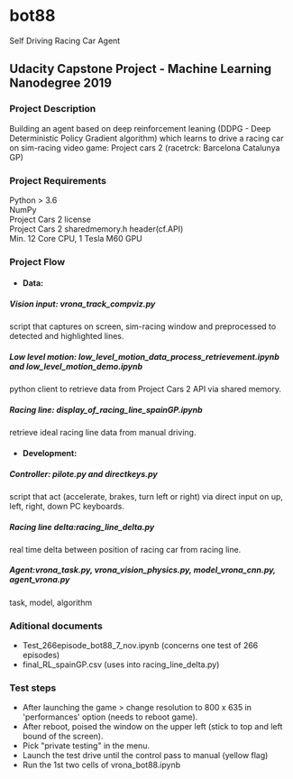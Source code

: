 # bot88
Self Driving Racing Car Agent

## Udacity Capstone Project - Machine Learning Nanodegree 2019

### Project Description
Building an agent based on deep reinforcement leaning (DDPG - Deep Deterministic Policy Gradient algorithm) which learns to drive a racing car on sim-racing video game: Project cars 2 (racetrck: Barcelona Catalunya GP)

### Project Requirements
Python > 3.6 <br>
NumPy <br>
Project Cars 2 license<br>
Project Cars 2 sharedmemory.h header(cf.API)<br>
Min. 12 Core CPU, 1 Tesla M60 GPU<br>


### Project Flow
  - #### Data:
  ##### Vision input: vrona_track_compviz.py<br>
  script that captures on screen, sim-racing window and preprocessed to detected and highlighted lines.
                
  ##### Low level motion: low_level_motion_data_process_retrievement.ipynb and low_level_motion_demo.ipynb<br>
  python client to retrieve data from Project Cars 2 API via shared memory.
                    
  ##### Racing line: display_of_racing_line_spainGP.ipynb<br>
  retrieve ideal racing line data from manual driving.<br>

  - #### Development:
  ##### Controller: pilote.py and directkeys.py<br>
  script that act (accelerate, brakes, turn left or right) via direct input on up, left, right, down PC keyboards.
  
  ##### Racing line delta:racing_line_delta.py<br>
  real time delta between position of racing car from racing line.
                    
  ##### Agent:vrona_task.py, vrona_vision_physics.py, model_vrona_cnn.py, agent_vrona.py
  task, model, algorithm

### Aditional documents
  - Test_266episode_bot88_7_nov.ipynb (concerns one test of 266 episodes)
  - final_RL_spainGP.csv (uses into racing_line_delta.py)
  
### Test steps
- After launching the game > change resolution to 800 x 635 in 'performances' option (needs to reboot game).<br>
- After reboot, poised the window on the upper left (stick to top and left bound of the screen).<br>
- Pick "private testing" in the menu.<br>
- Launch the test drive until the control pass to manual (yellow flag)<br>
- Run the 1st two cells of vrona_bot88.ipynb<br>
